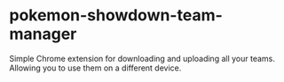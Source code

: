 # pokemon-showdown-team-manager
Simple Chrome extension for downloading and uploading all your teams.
Allowing you to use them on a different device.
